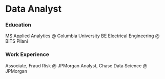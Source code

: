 # Data Analyst

### Education
MS Applied Analytics @ Columbia University
BE Electrical Engineering @ BITS Pilani

### Work Experience
Associate, Fraud Risk @ JPMorgan
Analyst, Chase Data Science @ JPMorgan

